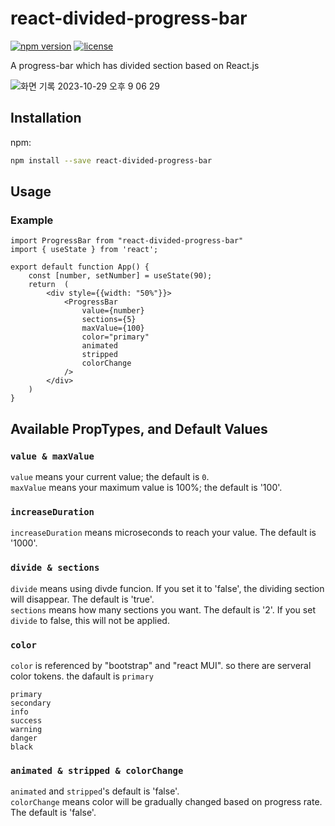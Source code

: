 # react-divided-progress-bar

[![npm version](https://d25lcipzij17d.cloudfront.net/badge.svg?id=js&r=r&ts=1683906897&type=6e&v=0.18.14.2&x2=0)][npm_url]
[![license](https://img.shields.io/badge/license-MIT-blue)][npm_url]

[npm_url]: https://www.npmjs.com/package/react-divided-progress-bar

A progress-bar which has divided section based on React.js

![화면 기록 2023-10-29 오후 9 06 29](https://github.com/Leejaeyeop/react-divided-progress-bar/assets/93045720/e7321d21-af32-4dfc-a7d7-dbc2eda9d27f)

## Installation
npm:

```bash
npm install --save react-divided-progress-bar
```

## Usage

### Example

```tsx
import ProgressBar from "react-divided-progress-bar"
import { useState } from 'react';

export default function App() {
    const [number, setNumber] = useState(90);
    return  (
        <div style={{width: "50%"}}>
            <ProgressBar 
                value={number}
                sections={5}
                maxValue={100}
                color="primary"
                animated
                stripped
                colorChange
            />
        </div>
    )
}
```
## Available PropTypes, and Default Values

### `value & maxValue`
`value` means your current value; the default is `0`.  
`maxValue` means your maximum value is 100%; the default is '100'.

### `increaseDuration`
`increaseDuration` means microseconds to reach your value. The default is '1000'.

### `divide & sections`
`divide` means using divde funcion. If you set it to 'false', the dividing section will disappear. The default is 'true'.   
`sections` means how many sections you want. The default is '2'. If you set `divide` to false, this will not be applied.

### `color`
`color` is referenced by "bootstrap" and "react MUI". so there are serveral color tokens. the dafault is `primary`

```
primary   
secondary   
info   
success   
warning   
danger   
black   
```

### `animated & stripped & colorChange`
`animated` and `stripped`'s default is 'false'.   
`colorChange` means color will be gradually changed based on progress rate. The default is 'false'.
